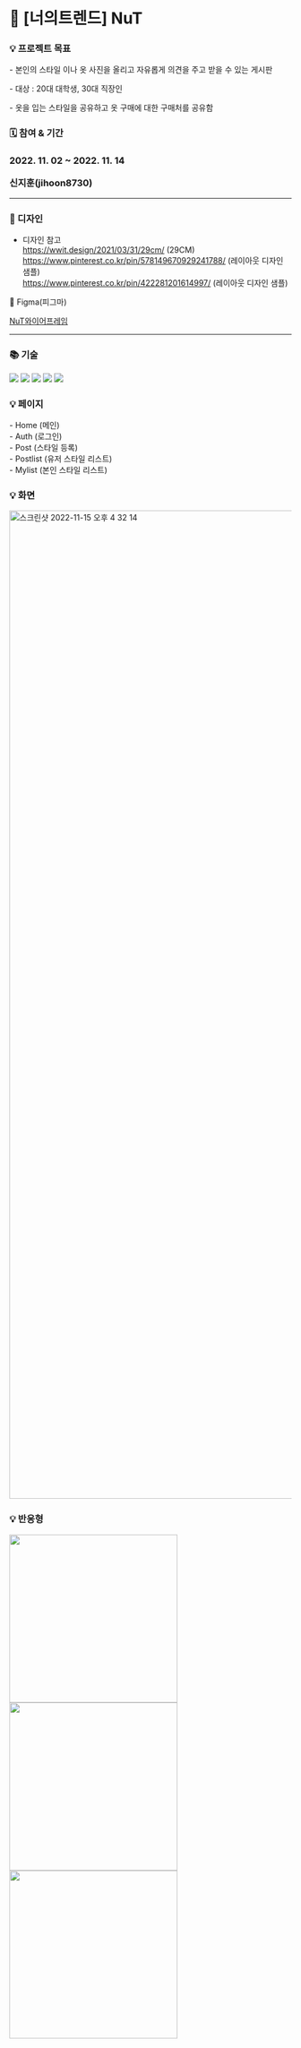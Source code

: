 <h1>🧢 [너의트렌드] NuT</h1>
<h3>💡 프로젝트 목표</h3>

<p> - 본인의 스타일 이나 옷 사진을 올리고 자유롭게 의견을 주고 받을 수 있는 게시판</p>
<p> - 대상 : 20대 대학생, 30대 직장인</p>
<p> - 옷을 입는 스타일을 공유하고 옷 구매에 대한 구매처를 공유함</p>

<h3>🗓 참여 & 기간<h3>

<p>2022. 11. 02 ~ 2022. 11. 14</p>
<p>신지훈(jihoon8730)</p>

<hr />

<h3>🌈 디자인</h3>

- 디자인 참고<br />
  https://wwit.design/2021/03/31/29cm/ (29CM)<br />
  https://www.pinterest.co.kr/pin/578149670929241788/ (레이아웃 디자인 샘플)<br />
  https://www.pinterest.co.kr/pin/422281201614997/ (레이아웃 디자인 샘플)

🌈 Figma(피그마)

[NuT와이어프레임](https://www.figma.com/file/G99c5ynwPsde6v10PLoZbV/NuT-%EC%99%80%EC%9D%B4%EC%96%B4%ED%94%84%EB%A0%88%EC%9E%84?node-id=0%3A1&t=R7FfDkpq1mCjV7Y7-1)

<hr />

<h3>📚 기술 </h3>
<div>
  <img src="https://img.shields.io/badge/HTML5-red?style=for-the-badge&logo=HTML5&logoColor=white">
  <img src="https://img.shields.io/badge/Sass-pink?style=for-the-badge&logo=Sass&logoColor=white">
  <img src="https://img.shields.io/badge/Javascript-yellow?style=for-the-badge&logo=Javascript&logoColor=white">
  <img src="https://img.shields.io/badge/React-skyblue?style=for-the-badge&logo=React&logoColor=white">
  <img src="https://img.shields.io/badge/Firebase-orange?style=for-the-badge&logo=Firebase&logoColor=white">
</div>

<h3>💡 페이지</h3>
- Home (메인) <br />
- Auth (로그인) <br />
- Post (스타일 등록) <br />
- Postlist (유저 스타일 리스트) <br />
- Mylist (본인 스타일 리스트)

<h3>💡 화면 </h3>
<img width="1765" alt="스크린샷 2022-11-15 오후 4 32 14" src="https://user-images.githubusercontent.com/88140865/201857597-3ae45f43-d285-4a3b-bccd-f9db28b439b3.png">
<h3>💡 반응형 </h3>
<div>
  <img src="https://user-images.githubusercontent.com/88140865/201858290-1680d4f4-c516-4aab-8c3b-f69fe625d6f8.png" width="300px" />
  <img src="https://user-images.githubusercontent.com/88140865/201858356-fb956e68-a3dd-4033-9520-5c74789d6638.png" width="300px" />
  <img src="https://user-images.githubusercontent.com/88140865/201858370-18b80d17-baf5-45ca-bc55-3e97c6fea1e7.png" width="300px" />
</div>
